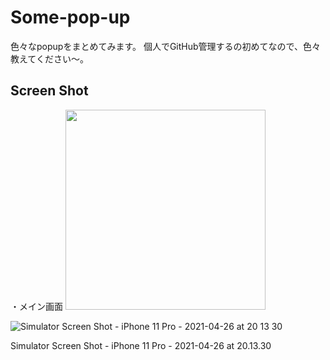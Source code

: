 # Some-pop-up

色々なpopupをまとめてみます。
個人でGitHub管理するの初めてなので、色々教えてください〜。

## Screen Shot
・メイン画面
<img src="https://user-images.githubusercontent.com/45648233/116074081-37860000-a6cc-11eb-945d-0094c498432c.png" width="320">


![Simulator Screen Shot - iPhone 11 Pro - 2021-04-26 at 20 13 30](https://user-images.githubusercontent.com/45648233/116074081-37860000-a6cc-11eb-945d-0094c498432c.png)

Simulator Screen Shot - iPhone 11 Pro - 2021-04-26 at 20.13.30
